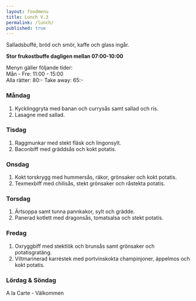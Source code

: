 ```yaml
---
layout: foodmenu
title: Lunch V.3
permalink: /lunch/
published: true
---
```

Salladsbuffé, bröd och smör, kaffe och glass ingår.

**Stor frukostbuffe dagligen mellan 07:00-10:00**

Menyn gäller följande tider:  
Mån - Fre: 11:00 - 15:00  
Alla rätter: 80:- Take away: 65:-

### Måndag

1. Kycklinggryta med banan och currysås samt sallad och ris.
2. Lasagne med sallad.

### Tisdag

1. Raggmunkar med stekt fläsk och lingonsylt.
2. Baconbiff med gräddsås och kokt potatis.

### Onsdag

1. Kokt torskrygg med hummersås, räkor, grönsaker och kokt potatis.
2. Texmexbiff med chilisås, stekt grönsaker och råstekta potatis.

### Torsdag

 1. Ärtsoppa samt tunna pannkakor, sylt och grädde.
 2. Panerad kotlett med dragonsås, tomatsalsa och stekt potatis.

### Fredag

1. Oxryggbiff med stektlök och brunsås samt grönsaker och potatisgratäng.
2. Viltmarinerad karréstek med portvinskokta champinjoner, äppelmos och kokt potatis.

### Lördag & Söndag
A la Carte - Välkommen

